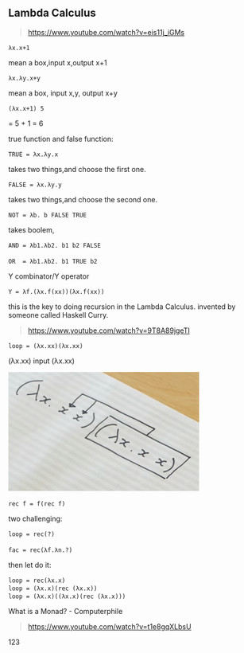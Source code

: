 

## Lambda Calculus

>https://www.youtube.com/watch?v=eis11j_iGMs

	λx.x+1

mean a box,input x,output x+1

	λx.λy.x+y

mean a box, input x,y, output x+y

	(λx.x+1) 5

= 5 + 1 = 6

true function and false function:

	TRUE = λx.λy.x

takes two things,and choose the first one.

	FALSE = λx.λy.y

takes two things,and choose the second one.

	NOT = λb. b FALSE TRUE

takes boolem, 

	AND = λb1.λb2. b1 b2 FALSE

	OR  = λb1.λb2. b1 TRUE b2



Y combinator/Y operator

	Y = λf.(λx.f(xx))(λx.f(xx))

this is the key to doing recursion in the Lambda Calculus.
invented by someone called Haskell Curry.

>https://www.youtube.com/watch?v=9T8A89jgeTI

	loop = (λx.xx)(λx.xx)

(λx.xx) input (λx.xx)

![](pic/loop.png)


	rec f = f(rec f)

two challenging:

	loop = rec(?)

	fac = rec(λf.λn.?)

then let do it:

	loop = rec(λx.x) 
	loop = (λx.x)(rec (λx.x))
	loop = (λx.x)((λx.x)(rec (λx.x)))
<!---
	fac = rec(λf.λn.f(fac))
-->



What is a Monad? - Computerphile
>https://www.youtube.com/watch?v=t1e8gqXLbsU

   
123


























